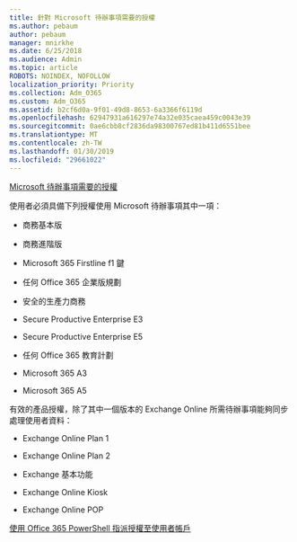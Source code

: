 ```yaml
---
title: 針對 Microsoft 待辦事項需要的授權
ms.author: pebaum
author: pebaum
manager: mnirkhe
ms.date: 6/25/2018
ms.audience: Admin
ms.topic: article
ROBOTS: NOINDEX, NOFOLLOW
localization_priority: Priority
ms.collection: Adm_O365
ms.custom: Adm_O365
ms.assetid: b2cf6d0a-9f01-49d8-8653-6a3366f6119d
ms.openlocfilehash: 62947931a616297e74a32e035caea459c0043e39
ms.sourcegitcommit: 0ae6cbb8cf2836da98300767ed81b411d6551bee
ms.translationtype: MT
ms.contentlocale: zh-TW
ms.lasthandoff: 01/30/2019
ms.locfileid: "29661022"
---
```

[Microsoft 待辦事項需要的授權](https://support.office.com/article/381e9d1b-c500-49b5-973e-890fd86528d7.aspx)
  
使用者必須具備下列授權使用 Microsoft 待辦事項其中一項：
  
- 商務基本版
    
- 商務進階版
    
- Microsoft 365 Firstline f1 鍵
    
- 任何 Office 365 企業版規劃
    
- 安全的生產力商務
    
- Secure Productive Enterprise E3
    
- Secure Productive Enterprise E5
    
- 任何 Office 365 教育計劃
    
- Microsoft 365 A3
    
- Microsoft 365 A5
    
有效的產品授權，除了其中一個版本的 Exchange Online 所需待辦事項能夠同步處理使用者資料： 
  
- Exchange Online Plan 1
    
- Exchange Online Plan 2
    
- Exchange 基本功能
    
- Exchange Online Kiosk
    
- Exchange Online POP
    
[使用 Office 365 PowerShell 指派授權至使用者帳戶](https://docs.microsoft.com/office365/enterprise/powershell/assign-licenses-to-user-accounts-with-office-365-powershell )
  

